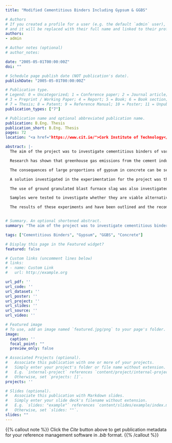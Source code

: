 ```yaml
---
title: "Modified Cementitious Binders Including Gypsum & GGBS"

# Authors
# If you created a profile for a user (e.g. the default `admin` user), write the username (folder name) here 
# and it will be replaced with their full name and linked to their profile.
authors:
- admin

# Author notes (optional)
# author_notes:

date: "2005-05-01T00:00:00Z"
doi: ""

# Schedule page publish date (NOT publication's date).
publishDate: "2005-05-01T00:00:00Z"

# Publication type.
# Legend: 0 = Uncategorized; 1 = Conference paper; 2 = Journal article;
# 3 = Preprint / Working Paper; 4 = Report; 5 = Book; 6 = Book section;
# 7 = Thesis; 8 = Patent; 9 = Reference Manual; 10 = Poster; 11 = Unpublished;
publication_types: ["7"]

# Publication name and optional abbreviated publication name.
publication: B.Eng. Thesis
publication_short: B.Eng. Thesis
pages: 72
location: "<a href="https://www.cit.ie/">Cork Institute of Technology</a>"

abstract: |-
  The aim of the project was to investigate cementitious binders of various materials including ggbs and gypsum. This included the environmental impact of its use and production, economic benefit from alternatives, and most importantly the technical behaviour of concrete. 

  Research has shown that greenhouse gas emissions from the cement industry accounts for approximately 7% of all carbon dioxide emissions globally. The majority of these emissions originate from the calcination of limestone in OPC production. The global cement industry is not considered a large producer of NOx, sulphur, and dust pollution. NOx emissions are largely from the burning of fossil fuels, not the cement industry and Sulphur emissions from the cement industry also has little effect at a global level, as almost 100%  of emissions comes from fossil fuel combustion. 

  The consequences of large proportions of gypsum in concrete can be severe, in some cases leading to sulphate attack. In any of its forms sulfate attack leads to the degradation of the cement, causing the concrete to loose its strength. In the form of thaumasite sulfate attack, it turns concrete to a mushy paste-like mass which, can be crushed in ones hands.  

  A solution investigated in the experimentation for the project was the replacement of OPC with gypsum. Performing this had the effect of mirroring the reactions of sulfate attack with gypsum. 

  The use of ground granulated blast furnace slag was also investigated in experiments. Ggbs was used as it is known to reduce sulfate attack through. It also has a much more environmentally friendly production, producing less than one tenth the CO2 emissions of OPC production.  

  Samples were tested to investigate whether they are viable alternatives for the construction industry. Experiments in to their required setting time, flexural strength and compressive strength were carried out. Comparisons in terms of their performance in both strength and setting were made to evaluate the potential applications of each formulation used. 

  The results of these experiments and have been outlined and the recommendations for use given in the concluding chapters of the report. 


# Summary. An optional shortened abstract.
summary: "The aim of the project was to investigate cementitious binders of various materials including ggbs and gypsum. This included the environmental impact of its use and production, economic benefit from alternatives, and most importantly the technical behaviour of concrete."

tags: ["Cementitious Binders", "Gypsum", "GGBS", "Concrete"]

# Display this page in the Featured widget?
featured: false

# Custom links (uncomment lines below)
# links:
# - name: Custom Link
#   url: http://example.org

url_pdf: ''
url_code: ''
url_dataset: ''
url_poster: ''
url_project: ''
url_slides: ''
url_source: ''
url_video: ''

# Featured image
# To use, add an image named `featured.jpg/png` to your page's folder. 
image:
  caption: ''
  focal_point: ""
  preview_only: false

# Associated Projects (optional).
#   Associate this publication with one or more of your projects.
#   Simply enter your project's folder or file name without extension.
#   E.g. `internal-project` references `content/project/internal-project/index.md`.
#   Otherwise, set `projects: []`.
projects: ''

# Slides (optional).
#   Associate this publication with Markdown slides.
#   Simply enter your slide deck's filename without extension.
#   E.g. `slides: "example"` references `content/slides/example/index.md`.
#   Otherwise, set `slides: ""`.
slides: ""
---
```


{{% callout note %}}
Click the *Cite* button above to get publication metadata for your reference management software in *.bib* format.
{{% /callout %}}

